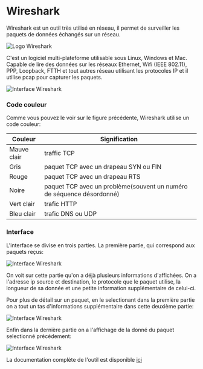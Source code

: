 # Wireshark

Wireshark est un outil très utilisé en réseau, il permet de surveiller les paquets de données échangés sur un réseau.

![Logo Wireshark](https://www.wireshark.org/assets/theme-2015/images/wireshark_logo.png)

C'est un logiciel multi-plateforme utilisable sous Linux, Windows et Mac. Capable de lire des données sur les réseaux Ethernet, Wifi (IEEE 802.11), PPP, Loopback, FTTH et tout autres réseau utilisant les protocoles IP et il utilise pcap pour capturer les paquets.

![Interface Wireshark](learning-md/network/wireshark-interface.png)

### Code couleur

Comme vous pouvez le voir sur le figure précédente, Wireshark utilise un code couleur:

|Couleur     |Signification|
|------------|-------------|
|Mauve clair |traffic TCP  |
|Gris        |paquet TCP avec un drapeau SYN ou FIN|
|Rouge       |paquet TCP avec un drapeau RTS|
|Noire       |paquet TCP avec un problème(souvent un numéro de séquence désordonné)|
|Vert clair  |trafic HTTP  |
|Bleu clair  |trafic DNS ou UDP|


### Interface

L'interface se divise en trois parties. La première partie, qui correspond aux paquets reçus:

![Interface Wireshark](learning-md/network/wireshark-paquets.png)

On voit sur cette partie qu'on a déjà plusieurs informations d'affichées. On a l'adresse ip source et destination, le protocole que le paquet utilise, la longueur de sa donnée et une petite information supplémentaire de celui-ci.

Pour plus de détail sur un paquet, en le selectionant dans la première partie on a tout un tas d'informations supplémentaire dans cette deuxième partie:

![Interface Wireshark](learning-md/network/wireshark-detail.png)

Enfin dans la dernière partie on a l'affichage de la donné du paquet selectionné précédement:

![Interface Wireshark](learning-md/network/wireshark-hexa.png)

La documentation complète de l'outil est disponible [ici](https://www.wireshark.org/docs/)
